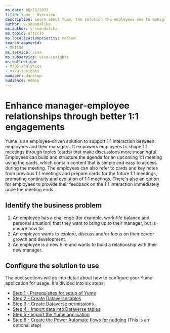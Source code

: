 ```yaml
---
ms.date: 06/16/2022
title: Yume - Overview
description: Learn about Yume, the solution the employees use to manage their interactions with their managers
author: v-smandalika
ms.author: v-smandalika
ms.topic: article
ms.localizationpriority: medium 
search.appverid:
- MET150
ms.service: viva 
ms.subservice: viva-insights
ms.collection: 
- M365-analytics
- viva-insights
manager: dansimp
audience: Admin
---
```


# Enhance manager-employee relationships through better 1:1 engagements

Yume is an employee-driven solution to support 1:1 interaction between employees and their managers. It empowers employees to shape 1:1 meetings through topics (cards) that make discussions more meaningful. Employees can build and structure the agenda for an upcoming 1:1 meeting using the cards, which contain content that is simple and easy to access during the meeting. The employees can also refer to cards and key notes from previous 1:1 meetings and prepare cards for the future 1:1 meetings, promoting continuity and evolution of 1:1 meetings. There's also an option for employees to provide their feedback on the 1:1 interaction immediately once the meeting ends.

## Identify the business problem

1.	An employee has a challenge (for example, work-life balance and personal situation) that they want to bring up to their manager, but is unsure how to.
2.	An employee wants to explore, discuss and/or focus on their career growth and development.
3.	An employee is a new hire and wants to build a relationship with their new manager.

## Configure the solution to use

The next sections will go into detail about how to configure your Yume application for usage. It's divided into six steps:

- [Step 1 - Prerequisites for setup of Yume](prerequisities-for-yume.md#step-1---prerequisites-for-setup-of-yume)
- [Step 2 - Create Dataverse tables](create-dataverse-tables.md#step-2---create-dataverse-tables)
- [Step 3 - Create Dataverse permissions](create-dataverse-permissions.md#step-3---create-dataverse-permissions)
- [Step 4 - Import data into Dataverse tables](import-data-into-dataverse-tables.md#step-4---import-data-into-dataverse-tables)
- [Step 5 - Import the Yume application](import-yume-application.md#step-5---import-the-yume-application)
- [Step 6 - Create the Power Automate flows for nudging](create-power-automate-flows-for-nudging.md#step-6---create-the-power-automate-flows-for-nudging) (This is an optional step)
